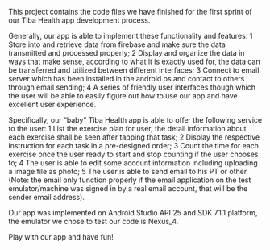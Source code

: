 This project contains the code files we have finished for the first sprint of our Tiba Health app development process. 

Generally, our app is able to implement these functionality and features:
1 Store into and retrieve data from firebase and make sure the data transmitted and processed properly;
2 Display and organize the data in ways that make sense, according to what it is exactly used for, the data
can be transferred and utilized between different interfaces;
3 Connect to email server which has been installed in the android os and contact to others through email sending;
4 A series of friendly user interfaces though which the user will be able to easily figure out how to use our app and have 
   excellent user experience.

Specifically, our “baby” Tiba Health app is able to offer the following service to the user:
1 List the exercise plan for user, the detail information about each exercise shall be seen after tapping that task;
2 Display the respective instruction for each task in a pre-designed order;
3 Count the time for each exercise once the user ready to start and stop counting if the user chooses to;
4 The user is able to edit some account information including uploading a image file as photo;
5 The user is able to send email to his PT or other (Note: the email only function properly if the email application on the 
  test emulator/machine was signed in by a real email account, that will be the sender email address).

Our app was implemented on Android Studio API 25 and SDK 7.1.1 platform, the emulator we chose to test our code is Nexus_4.

Play with our app and have fun!
